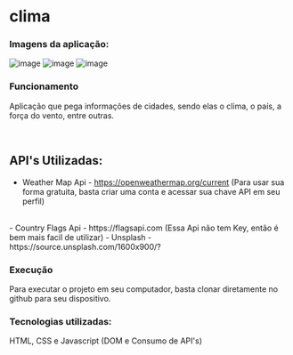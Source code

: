 # clima

### Imagens da aplicação:

![image](https://user-images.githubusercontent.com/116526434/222296241-148efd2c-c5b7-463c-9f34-5e3694f49df6.png)
![image](https://user-images.githubusercontent.com/116526434/222296064-10c98952-0e2a-45e2-b584-41c00e72fca1.png)
![image](https://user-images.githubusercontent.com/116526434/222296110-86225b67-53c5-415f-93fb-c4515455b425.png)

### Funcionamento

Aplicação que pega informações de cidades, sendo elas o clima, o país, a força do vento, entre outras.

</br>

## API's Utilizadas: 

- Weather Map Api - https://openweathermap.org/current 
(Para usar sua forma gratuita, basta criar uma conta e acessar sua chave API em seu perfil)
<br>
- Country Flags Api - https://flagsapi.com
(Essa Api não tem Key, então é bem mais facil de utilizar)
- Unsplash - https://source.unsplash.com/1600x900/?

### Execução

Para executar o projeto em seu computador, basta clonar diretamente no github para seu dispositivo. 

### Tecnologias utilizadas:

HTML, CSS e Javascript (DOM e Consumo de API's)
